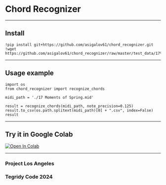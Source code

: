 # Chord Recognizer

***

## Install

```
!pip install git+https://github.com/asigalov61/chord_recognizer.git
!wget https://github.com/asigalov61/chord_recognizer/raw/master/test_data/17%20Moments%20of%20Spring.mid
```

***

## Usage example

```
import os
from chord_recognizer import recognize_chords

midi_path = './17 Moments of Spring.mid'

result = recognize_chords(midi_path, note_precision=0.125)
result.to_csv(os.path.splitext(midi_path)[0] + ".csv", index=False)
result
```

***

## Try it in Google Colab

[![Open In Colab][colab-badge]][colab-notebook1]

[colab-notebook1]: <https://colab.research.google.com/github/asigalov61/chords_recognizer/blob/main/example.ipynb>
[colab-badge]: <https://colab.research.google.com/assets/colab-badge.svg>

***

### Project Los Angeles
### Tegridy Code 2024
